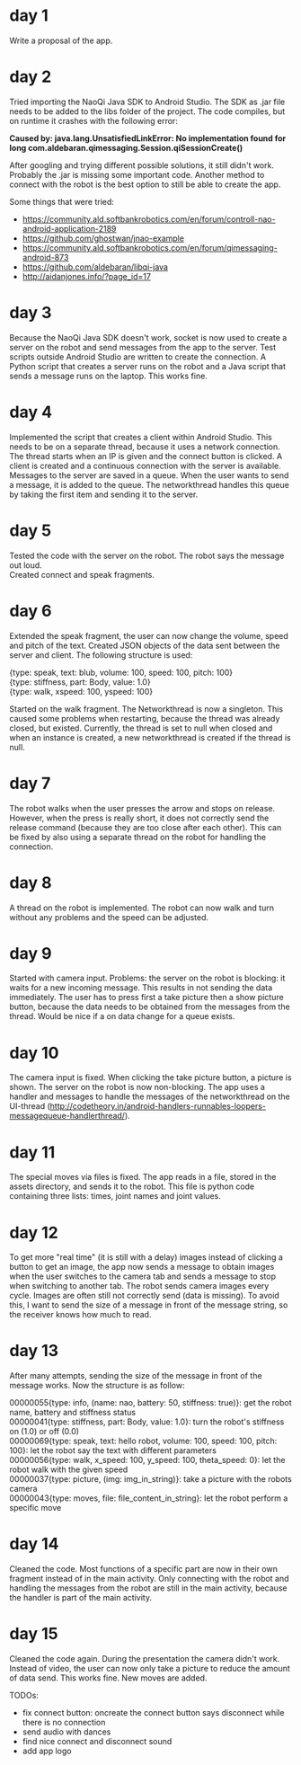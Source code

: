 # day 1
Write a proposal of the app.

# day 2
Tried importing the NaoQi Java SDK to Android Studio. The SDK as .jar file needs to be added to the libs folder of the project. The code compiles, but on runtime it crashes with the following error:

**Caused by: java.lang.UnsatisfiedLinkError: No implementation found for long com.aldebaran.qimessaging.Session.qiSessionCreate()**

After googling and trying different possible solutions, it still didn't work. Probably the .jar is missing some important code. Another method to connect with the robot is the best option to still be able to create the app.

Some things that were tried: 
- https://community.ald.softbankrobotics.com/en/forum/controll-nao-android-application-2189
- https://github.com/ghostwan/jnao-example
- https://community.ald.softbankrobotics.com/en/forum/qimessaging-android-873
- https://github.com/aldebaran/libqi-java
- http://aidanjones.info/?page_id=17

# day 3
Because the NaoQi Java SDK doesn't work, socket is now used to create a server on the robot and send messages from the app to the server.
Test scripts outside Android Studio are written to create the connection. A Python script that creates a server runs on the robot and a Java script that sends a message runs on the laptop. This works fine.

# day 4
Implemented the script that creates a client within Android Studio. This needs to be on a separate thread, because it uses a network connection. The thread starts when an IP is given and the connect button is clicked. A client is created and a continuous connection with the server is available. Messages to the server are saved in a queue. When the user wants to send a message, it is added to the queue. The networkthread handles this queue by taking the first item and sending it to the server. 

# day 5
Tested the code with the server on the robot. The robot says the message out loud. </br>
Created connect and speak fragments.

# day 6
Extended the speak fragment, the user can now change the volume, speed and pitch of the text. Created JSON objects of the data sent between the server and client. The following structure is used: </br>

{type: speak, text: blub, volume: 100, speed: 100, pitch: 100} </br>
{type: stiffness, part: Body, value: 1.0} </br>
{type: walk, xspeed: 100, yspeed: 100} </br>

Started on the walk fragment. The Networkthread is now a singleton. This caused some problems when restarting, because the thread was already closed, but existed. Currently, the thread is set to null when closed and when an instance is created, a new networkthread is created if the thread is null.

# day 7
The robot walks when the user presses the arrow and stops on release. However, when the press is really short, it does not correctly send the release command (because they are too close after each other). This can be fixed by also using a separate thread on the robot for handling the connection. 

# day 8
A thread on the robot is implemented. The robot can now walk and turn without any problems and the speed can be adjusted. 

# day 9
Started with camera input. Problems: the server on the robot is blocking: it waits for a new incoming message. This results in not sending the data immediately. The user has to press first a take picture then a show picture button, because the data needs to be obtained from the messages from the thread. Would be nice if a on data change for a queue exists.

# day 10
The camera input is fixed. When clicking the take picture button, a picture is shown. The server on the robot is now non-blocking. The app uses a handler and messages to handle the messages of the networkthread on the UI-thread (http://codetheory.in/android-handlers-runnables-loopers-messagequeue-handlerthread/). 

# day 11
The special moves via files is fixed. The app reads in a file, stored in the assets directory, and sends it to the robot. This file is python code containing three lists: times, joint names and joint values. 

# day 12
To get more "real time" (it is still with a delay) images instead of clicking a button to get an image, the app now sends a message to obtain images when the user switches to the camera tab and sends a message to stop when switching to another tab. The robot sends camera images every cycle. Images are often still not correctly send (data is missing). To avoid this, I want to send the size of a message in front of the message string, so the receiver knows how much to read. 

# day 13
After many attempts, sending the size of the message in front of the message works. Now the structure is as follow:


00000055{type: info, (name: nao, battery: 50, stiffness: true)}: get the robot name, battery and stiffness status </br>
00000041{type: stiffness, part: Body, value: 1.0}: turn the robot's stiffness on (1.0) or off (0.0) </br>
00000069{type: speak, text: hello robot, volume: 100, speed: 100, pitch: 100}: let the robot say the text with different parameters </br>
00000056{type: walk, x_speed: 100, y_speed: 100, theta_speed: 0}: let the robot walk with the given speed </br>
00000037{type: picture, (img: img_in_string)}: take a picture with the robots camera </br>
00000043{type: moves, file: file_content_in_string}: let the robot perform a specific move </br>

# day 14
Cleaned the code. Most functions of a specific part are now in their own fragment instead of in the main activity. Only connecting with the robot and handling the messages from the robot are still in the main activity, because the handler is part of the main activity.

# day 15
Cleaned the code again. During the presentation the camera didn't work. Instead of video, the user can now only take a picture to reduce the amount of data send. This works fine. New moves are added. 

TODOs:
- fix connect button: oncreate the connect button says disconnect while there is no connection
- send audio with dances
- find nice connect and disconnect sound
- add app logo 
